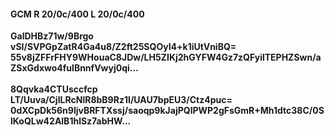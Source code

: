 #### GCM R 20/0c/400 L 20/0c/400
**GalDHBz71w/9Brgo**<br/>**vSI/SVPGpZatR4Ga4u8/Z2ft25SQOyI4+k1iUtVniBQ=**<br/>**55v8jZFFrFHY9WHouaC8JDw/LH5ZIKj2hGYFW4Gz7zQFyilTEPHZSwn/aZSxGdxwo4fulBnnfVwyj0qi...**<br/><br/>
**8Qqvka4CTUsccfcp**<br/>**LT/Uuva/CjILRcNlR8bB9Rz1I/UAU7bpEU3/Ctz4puc=**<br/>**0dXCpDk56n9ljvBRFTXssj/saoqp9kJajPQlPWP2gFsGmR+Mh1dtc38C/0SlKoQLw42AlB1hlSz7abHW...**